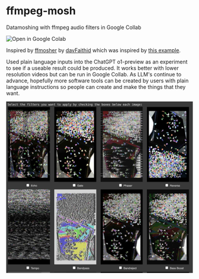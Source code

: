 # ffmpeg-mosh
Datamoshing with ffmpeg audio filters in Google Collab

![[Open in Google Colab](https://colab.research.google.com/github/whatmakeart/ffmpeg-audio-mosh/blob/main/ffmpeg_audio_filter_datamosh.ipynb)](https://colab.research.google.com/assets/colab-badge.svg)

Inspired by [ffmosher](https://github.com/davFaithid/ffmosher) by [davFaithid](https://github.com/davFaithid) which was inspired by [this example](https://www.reddit.com/r/datamoshing/comments/9s0los/datamoshd_a_screenshot_with_audacity_came_out/).

Used plain language inputs into the ChatGPT o1-preview as an experiment to see if a useable result could be produced. It works better with lower resolution videos but can be run in Google Collab. As LLM's continue to advance, hopefully more software tools can be created by users with plain language instructions so people can create and make the things that they want.

![Creates thumbnails of audio filter datamosh effects](https://github.com/whatmakeart/ffmpeg-audio-mosh/blob/main/pick-audio-filter-thumbnails.jpg)
